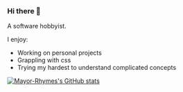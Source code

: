 ### Hi there 👋

<!--
**Mayor-Rhymes/Mayor-Rhymes** is a ✨ _special_ ✨ repository because its `README.md` (this file) appears on your GitHub profile.

Here are some ideas to get you started:

- 🔭 I’m currently working on ...
- 🌱 I’m currently learning ...
- 👯 I’m looking to collaborate on ...
- 🤔 I’m looking for help with ...
- 💬 Ask me about ...
- 📫 How to reach me: ...
- 😄 Pronouns: ...
- ⚡ Fun fact: ...
-->

A software hobbyist. 

I enjoy:
* Working on personal projects
* Grappling with css
* Trying my hardest to understand complicated concepts

[![Mayor-Rhymes's GitHub stats](https://github-readme-stats.vercel.app/api?username=mayor-rhymes)](https://github.com/anuraghazra/github-readme-stats)



